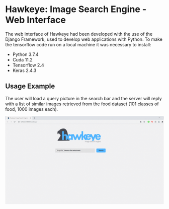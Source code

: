 # Hawkeye: Image Search Engine - Web Interface

The web interface of Hawkeye had been developed with the use of the Django Framework, used to develop web applications with Python.
To make the tensorflow code run on a local machine it was necessary to install:
- Python 3.7.4
- Cuda 11.2
- Tensorflow 2.4
- Keras 2.4.3

## Usage Example

The user will load a query picture in the search bar and the server will reply with a list of similar images retrieved from the food dataset (101 classes of food, 1000 images each).

![usage](./usage.gif)

